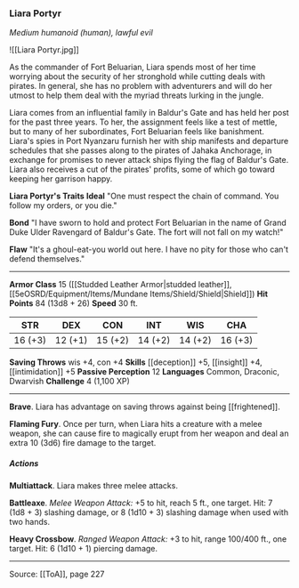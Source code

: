 ### Liara Portyr
_Medium humanoid (human), lawful evil_

![[Liara Portyr.jpg]]

As the commander of Fort Beluarian, Liara spends most of her time worrying about the security of her stronghold while cutting deals with pirates. In general, she has no problem with adventurers and will do her utmost to help them deal with the myriad threats lurking in the jungle.

Liara comes from an influential family in Baldur's Gate and has held her post for the past three years. To her, the assignment feels like a test of mettle, but to many of her subordinates, Fort Beluarian feels like banishment. Liara's spies in Port Nyanzaru furnish her with ship manifests and departure schedules that she passes along to the pirates of Jahaka Anchorage, in exchange for promises to never attack ships flying the flag of Baldur's Gate. Liara also receives a cut of the pirates' profits, some of which go toward keeping her garrison happy.


**Liara Portyr's Traits** **Ideal** "One must respect the chain of command. You follow my orders, or you die."


**Bond** "I have sworn to hold and protect Fort Beluarian in the name of Grand Duke Ulder Ravengard of Baldur's Gate. The fort will not fall on my watch!"


**Flaw** "It's a ghoul-eat-you world out here. I have no pity for those who can't defend themselves."







---

**Armor Class** 15 ([[Studded Leather Armor|studded leather]], [[5eOSRD/Equipment/Items/Mundane Items/Shield/Shield|Shield]])
**Hit Points** 84 (13d8 + 26)
**Speed** 30 ft.

| STR     | DEX     | CON     | INT     | WIS     | CHA     |
|---------|---------|---------|---------|---------|---------|
| 16 (+3) | 12 (+1) | 15 (+2) | 14 (+2) | 14 (+2) | 16 (+3) |

**Saving Throws** wis +4, con +4
**Skills** [[deception]] +5, [[insight]] +4, [[intimidation]] +5
**Passive Perception** 12
**Languages** Common, Draconic, Dwarvish
**Challenge** 4 (1,100 XP)

---

**Brave**. Liara has advantage on saving throws against being [[frightened]].

**Flaming Fury**. Once per turn, when Liara hits a creature with a melee weapon, she can cause fire to magically erupt from her weapon and deal an extra 10 (3d6) fire damage to the target.

##### Actions
**Multiattack**. Liara makes three melee attacks.

**Battleaxe**. _Melee Weapon Attack:_ +5 to hit, reach 5 ft., one target. Hit: 7 (1d8 + 3) slashing damage, or 8 (1d10 + 3) slashing damage when used with two hands.

**Heavy Crossbow**. _Ranged Weapon Attack:_ +3 to hit, range 100/400 ft., one target. Hit: 6 (1d10 + 1) piercing damage.


---

Source: [[ToA]], page 227